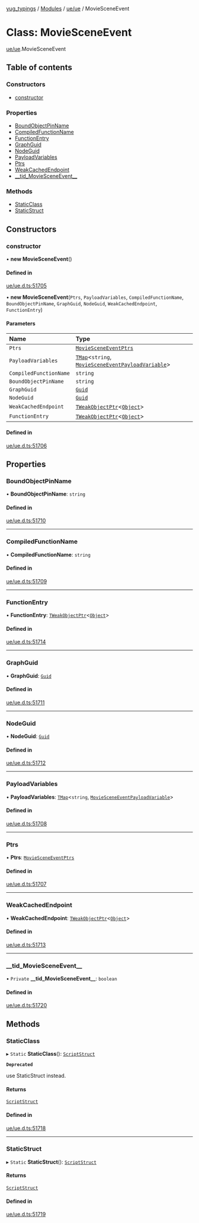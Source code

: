 [yug_typings](../README.md) / [Modules](../modules.md) / [ue/ue](../modules/ue_ue.md) / MovieSceneEvent

# Class: MovieSceneEvent

[ue/ue](../modules/ue_ue.md).MovieSceneEvent

## Table of contents

### Constructors

- [constructor](ue_ue.MovieSceneEvent.md#constructor)

### Properties

- [BoundObjectPinName](ue_ue.MovieSceneEvent.md#boundobjectpinname)
- [CompiledFunctionName](ue_ue.MovieSceneEvent.md#compiledfunctionname)
- [FunctionEntry](ue_ue.MovieSceneEvent.md#functionentry)
- [GraphGuid](ue_ue.MovieSceneEvent.md#graphguid)
- [NodeGuid](ue_ue.MovieSceneEvent.md#nodeguid)
- [PayloadVariables](ue_ue.MovieSceneEvent.md#payloadvariables)
- [Ptrs](ue_ue.MovieSceneEvent.md#ptrs)
- [WeakCachedEndpoint](ue_ue.MovieSceneEvent.md#weakcachedendpoint)
- [\_\_tid\_MovieSceneEvent\_\_](ue_ue.MovieSceneEvent.md#__tid_moviesceneevent__)

### Methods

- [StaticClass](ue_ue.MovieSceneEvent.md#staticclass)
- [StaticStruct](ue_ue.MovieSceneEvent.md#staticstruct)

## Constructors

### constructor

• **new MovieSceneEvent**()

#### Defined in

[ue/ue.d.ts:51705](https://github.com/YugMetaverse/yug_typings/blob/25cad34/ue/ue.d.ts#L51705)

• **new MovieSceneEvent**(`Ptrs`, `PayloadVariables`, `CompiledFunctionName`, `BoundObjectPinName`, `GraphGuid`, `NodeGuid`, `WeakCachedEndpoint`, `FunctionEntry`)

#### Parameters

| Name | Type |
| :------ | :------ |
| `Ptrs` | [`MovieSceneEventPtrs`](ue_ue.MovieSceneEventPtrs.md) |
| `PayloadVariables` | [`TMap`](../interfaces/ue_puerts.TMap.md)<`string`, [`MovieSceneEventPayloadVariable`](ue_ue.MovieSceneEventPayloadVariable.md)\> |
| `CompiledFunctionName` | `string` |
| `BoundObjectPinName` | `string` |
| `GraphGuid` | [`Guid`](ue_ue_s.Guid.md) |
| `NodeGuid` | [`Guid`](ue_ue_s.Guid.md) |
| `WeakCachedEndpoint` | [`TWeakObjectPtr`](../modules/ue_puerts.md#tweakobjectptr)<[`Object`](ue_ue.Object.md)\> |
| `FunctionEntry` | [`TWeakObjectPtr`](../modules/ue_puerts.md#tweakobjectptr)<[`Object`](ue_ue.Object.md)\> |

#### Defined in

[ue/ue.d.ts:51706](https://github.com/YugMetaverse/yug_typings/blob/25cad34/ue/ue.d.ts#L51706)

## Properties

### BoundObjectPinName

• **BoundObjectPinName**: `string`

#### Defined in

[ue/ue.d.ts:51710](https://github.com/YugMetaverse/yug_typings/blob/25cad34/ue/ue.d.ts#L51710)

___

### CompiledFunctionName

• **CompiledFunctionName**: `string`

#### Defined in

[ue/ue.d.ts:51709](https://github.com/YugMetaverse/yug_typings/blob/25cad34/ue/ue.d.ts#L51709)

___

### FunctionEntry

• **FunctionEntry**: [`TWeakObjectPtr`](../modules/ue_puerts.md#tweakobjectptr)<[`Object`](ue_ue.Object.md)\>

#### Defined in

[ue/ue.d.ts:51714](https://github.com/YugMetaverse/yug_typings/blob/25cad34/ue/ue.d.ts#L51714)

___

### GraphGuid

• **GraphGuid**: [`Guid`](ue_ue_s.Guid.md)

#### Defined in

[ue/ue.d.ts:51711](https://github.com/YugMetaverse/yug_typings/blob/25cad34/ue/ue.d.ts#L51711)

___

### NodeGuid

• **NodeGuid**: [`Guid`](ue_ue_s.Guid.md)

#### Defined in

[ue/ue.d.ts:51712](https://github.com/YugMetaverse/yug_typings/blob/25cad34/ue/ue.d.ts#L51712)

___

### PayloadVariables

• **PayloadVariables**: [`TMap`](../interfaces/ue_puerts.TMap.md)<`string`, [`MovieSceneEventPayloadVariable`](ue_ue.MovieSceneEventPayloadVariable.md)\>

#### Defined in

[ue/ue.d.ts:51708](https://github.com/YugMetaverse/yug_typings/blob/25cad34/ue/ue.d.ts#L51708)

___

### Ptrs

• **Ptrs**: [`MovieSceneEventPtrs`](ue_ue.MovieSceneEventPtrs.md)

#### Defined in

[ue/ue.d.ts:51707](https://github.com/YugMetaverse/yug_typings/blob/25cad34/ue/ue.d.ts#L51707)

___

### WeakCachedEndpoint

• **WeakCachedEndpoint**: [`TWeakObjectPtr`](../modules/ue_puerts.md#tweakobjectptr)<[`Object`](ue_ue.Object.md)\>

#### Defined in

[ue/ue.d.ts:51713](https://github.com/YugMetaverse/yug_typings/blob/25cad34/ue/ue.d.ts#L51713)

___

### \_\_tid\_MovieSceneEvent\_\_

• `Private` **\_\_tid\_MovieSceneEvent\_\_**: `boolean`

#### Defined in

[ue/ue.d.ts:51720](https://github.com/YugMetaverse/yug_typings/blob/25cad34/ue/ue.d.ts#L51720)

## Methods

### StaticClass

▸ `Static` **StaticClass**(): [`ScriptStruct`](ue_ue.ScriptStruct.md)

**`Deprecated`**

use StaticStruct instead.

#### Returns

[`ScriptStruct`](ue_ue.ScriptStruct.md)

#### Defined in

[ue/ue.d.ts:51718](https://github.com/YugMetaverse/yug_typings/blob/25cad34/ue/ue.d.ts#L51718)

___

### StaticStruct

▸ `Static` **StaticStruct**(): [`ScriptStruct`](ue_ue.ScriptStruct.md)

#### Returns

[`ScriptStruct`](ue_ue.ScriptStruct.md)

#### Defined in

[ue/ue.d.ts:51719](https://github.com/YugMetaverse/yug_typings/blob/25cad34/ue/ue.d.ts#L51719)
